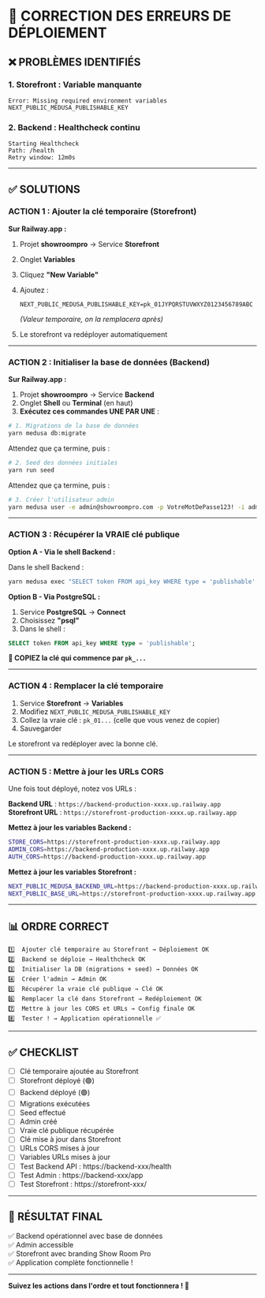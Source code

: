 # 🔧 CORRECTION DES ERREURS DE DÉPLOIEMENT

## ❌ PROBLÈMES IDENTIFIÉS

### 1. Storefront : Variable manquante
```
Error: Missing required environment variables
NEXT_PUBLIC_MEDUSA_PUBLISHABLE_KEY
```

### 2. Backend : Healthcheck continu
```
Starting Healthcheck
Path: /health
Retry window: 12m0s
```

---

## ✅ SOLUTIONS

### **ACTION 1 : Ajouter la clé temporaire (Storefront)**

**Sur Railway.app :**

1. Projet **showroompro** → Service **Storefront**
2. Onglet **Variables**
3. Cliquez **"New Variable"**
4. Ajoutez :
   ```
   NEXT_PUBLIC_MEDUSA_PUBLISHABLE_KEY=pk_01JYPQRSTUVWXYZ0123456789ABC
   ```
   *(Valeur temporaire, on la remplacera après)*

5. Le storefront va redéployer automatiquement

---

### **ACTION 2 : Initialiser la base de données (Backend)**

**Sur Railway.app :**

1. Projet **showroompro** → Service **Backend**
2. Onglet **Shell** ou **Terminal** (en haut)
3. **Exécutez ces commandes UNE PAR UNE** :

```bash
# 1. Migrations de la base de données
yarn medusa db:migrate
```

Attendez que ça termine, puis :

```bash
# 2. Seed des données initiales
yarn run seed
```

Attendez que ça termine, puis :

```bash
# 3. Créer l'utilisateur admin
yarn medusa user -e admin@showroompro.com -p VotreMotDePasse123! -i admin
```

---

### **ACTION 3 : Récupérer la VRAIE clé publique**

**Option A - Via le shell Backend :**

Dans le shell Backend :
```bash
yarn medusa exec "SELECT token FROM api_key WHERE type = 'publishable';"
```

**Option B - Via PostgreSQL :**

1. Service **PostgreSQL** → **Connect**
2. Choisissez **"psql"**
3. Dans le shell :
```sql
SELECT token FROM api_key WHERE type = 'publishable';
```

**💾 COPIEZ la clé qui commence par `pk_...`**

---

### **ACTION 4 : Remplacer la clé temporaire**

1. Service **Storefront** → **Variables**
2. Modifiez `NEXT_PUBLIC_MEDUSA_PUBLISHABLE_KEY`
3. Collez la vraie clé : `pk_01...` (celle que vous venez de copier)
4. Sauvegarder

Le storefront va redéployer avec la bonne clé.

---

### **ACTION 5 : Mettre à jour les URLs CORS**

Une fois tout déployé, notez vos URLs :

**Backend URL** : `https://backend-production-xxxx.up.railway.app`  
**Storefront URL** : `https://storefront-production-xxxx.up.railway.app`

**Mettez à jour les variables Backend :**

```bash
STORE_CORS=https://storefront-production-xxxx.up.railway.app
ADMIN_CORS=https://backend-production-xxxx.up.railway.app
AUTH_CORS=https://backend-production-xxxx.up.railway.app
```

**Mettez à jour les variables Storefront :**

```bash
NEXT_PUBLIC_MEDUSA_BACKEND_URL=https://backend-production-xxxx.up.railway.app
NEXT_PUBLIC_BASE_URL=https://storefront-production-xxxx.up.railway.app
```

---

## 📊 ORDRE CORRECT

```
1️⃣  Ajouter clé temporaire au Storefront → Déploiement OK
2️⃣  Backend se déploie → Healthcheck OK  
3️⃣  Initialiser la DB (migrations + seed) → Données OK
4️⃣  Créer l'admin → Admin OK
5️⃣  Récupérer la vraie clé publique → Clé OK
6️⃣  Remplacer la clé dans Storefront → Redéploiement OK
7️⃣  Mettre à jour les CORS et URLs → Config finale OK
8️⃣  Tester ! → Application opérationnelle ✅
```

---

## ✅ CHECKLIST

- [ ] Clé temporaire ajoutée au Storefront
- [ ] Storefront déployé (🟢)
- [ ] Backend déployé (🟢)
- [ ] Migrations exécutées
- [ ] Seed effectué
- [ ] Admin créé
- [ ] Vraie clé publique récupérée
- [ ] Clé mise à jour dans Storefront
- [ ] URLs CORS mises à jour
- [ ] Variables URLs mises à jour
- [ ] Test Backend API : https://backend-xxx/health
- [ ] Test Admin : https://backend-xxx/app
- [ ] Test Storefront : https://storefront-xxx/

---

## 🎯 RÉSULTAT FINAL

✅ Backend opérationnel avec base de données  
✅ Admin accessible  
✅ Storefront avec branding Show Room Pro  
✅ Application complète fonctionnelle !

---

**Suivez les actions dans l'ordre et tout fonctionnera ! 🚀**
